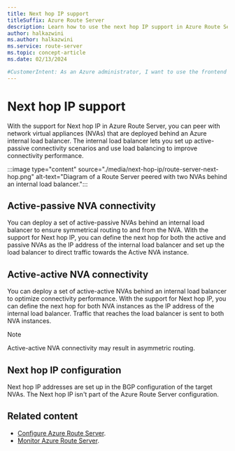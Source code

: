 ```yaml
---
title: Next hop IP support
titleSuffix: Azure Route Server
description: Learn how to use the next hop IP support in Azure Route Server to peer with network virtual appliances (NVAs) behind an internal load balancer.
author: halkazwini
ms.author: halkazwini
ms.service: route-server
ms.topic: concept-article
ms.date: 02/13/2024

#CustomerIntent: As an Azure administrator, I want to use the frontend IP address of the load balancer as the next hop IP so packets are routed to the load balancer to get to the NVAs that are in the backend pool.
---
```


# Next hop IP support

With the support for Next hop IP in Azure Route Server, you can peer with network virtual appliances (NVAs) that are deployed behind an Azure internal load balancer. The internal load balancer lets you set up active-passive connectivity scenarios and use load balancing to improve connectivity performance.

:::image type="content" source="./media/next-hop-ip/route-server-next-hop.png" alt-text="Diagram of a Route Server peered with two NVAs behind an internal load balancer.":::

## Active-passive NVA connectivity

You can deploy a set of active-passive NVAs behind an internal load balancer to ensure symmetrical routing to and from the NVA. With the support for Next hop IP, you can define the next hop for both the active and passive NVAs as the IP address of the internal load balancer and set up the load balancer to direct traffic towards the Active NVA instance. 

## Active-active NVA connectivity

You can deploy a set of active-active NVAs behind an internal load balancer to optimize connectivity performance. With the support for Next hop IP, you can define the next hop for both NVA instances as the IP address of the internal load balancer. Traffic that reaches the load balancer is sent to both NVA instances.

> [!NOTE]
> Active-active NVA connectivity may result in asymmetric routing.

## Next hop IP configuration

Next hop IP addresses are set up in the BGP configuration of the target NVAs. The Next hop IP isn't part of the Azure Route Server configuration.

## Related content

- [Configure Azure Route Server](quickstart-configure-route-server-portal.md).
- [Monitor Azure Route Server](monitor-route-server.md).

